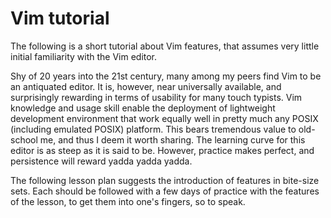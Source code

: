 # Vim tutorial

The following is a short tutorial about Vim features, that assumes very little
initial familiarity with the Vim editor.

Shy of 20 years into the 21st century, many among my peers find Vim to be an
antiquated editor. It is, however, near universally available, and
surprisingly rewarding in terms of usability for many touch typists. Vim
knowledge and usage skill enable the deployment of lightweight development
environment that work equally well in pretty much any POSIX (including
emulated POSIX) platform. This bears tremendous value to old-school me, and
thus I deem it worth sharing. The learning curve for this editor is as steep
as it is said to be. However, practice makes perfect, and persistence will
reward yadda yadda yadda.

The following lesson plan suggests the introduction of features in bite-size
sets. Each should be followed with a few days of practice with the features of
the lesson, to get them into one's fingers, so to speak.
